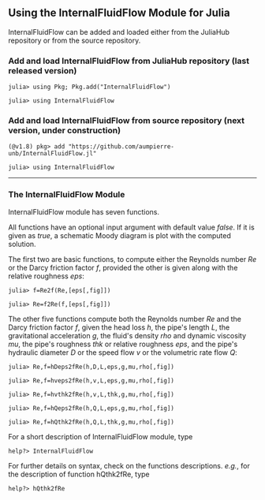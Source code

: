 ## Using the InternalFluidFlow Module for Julia

InternalFluidFlow can be added and loaded either
from the JuliaHub repository or from the source repository.

### Add and load InternalFluidFlow from JuliaHub repository (last released version)

``julia> using Pkg; Pkg.add("InternalFluidFlow")``

``julia> using InternalFluidFlow``

### Add and load InternalFluidFlow from source repository (next version, under construction)

``(@v1.8) pkg> add "https://github.com/aumpierre-unb/InternalFluidFlow.jl"``

``julia> using InternalFluidFlow``

<hr/>

### The InternalFluidFlow Module

InternalFluidFlow module has seven functions. 

All functions have an optional input argument with 
default value *false*. If it is given as *true*, 
a schematic Moody diagram is plot with the computed solution.

The first two are basic functions, to compute either 
the Reynolds number *Re* or the Darcy friction factor *f*, 
provided the other is given along with the relative roughness *eps*:

``julia> f=Re2f(Re,[eps[,fig]])``

``julia> Re=f2Re(f,[eps[,fig]])``

The other five functions compute both 
the Reynolds number *Re* and the Darcy friction factor *f*, given 
the head loss *h*, 
the pipe's length *L*, 
the gravitational acceleration *g*, 
the fluid's density *rho* and dynamic viscosity *mu*, 
the pipe's roughness *thk* or relative roughness *eps*, and 
the pipe's hydraulic diameter *D* or the speed flow *v* or the volumetric rate flow *Q*:

``julia> Re,f=hDeps2fRe(h,D,L,eps,g,mu,rho[,fig])``

``julia> Re,f=hveps2fRe(h,v,L,eps,g,mu,rho[,fig])``

``julia> Re,f=hvthk2fRe(h,v,L,thk,g,mu,rho[,fig])``

``julia> Re,f=hQeps2fRe(h,Q,L,eps,g,mu,rho[,fig])``

``julia> Re,f=hQthk2fRe(h,Q,L,thk,g,mu,rho[,fig])``

For a short description of InternalFluidFlow module, type

``help?> InternalFluidFlow``

For further details on syntax, check on the functions descriptions. *e.g.*, for the description of function hQthk2fRe, type

``help?> hQthk2fRe``
